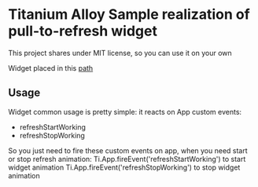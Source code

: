 Titanium Alloy Sample realization of pull-to-refresh widget
===========================================================

This project shares under MIT license, so you can use it on your own

Widget placed in this [path](https://github.com/powerbot15/alloy-pull-to-refresh/tree/master/app/widgets/pullToRefreshAnimation)

Usage
-----

Widget common usage is pretty simple: it reacts on App custom events:

+	refreshStartWorking
+	refreshStopWorking

So you just need to fire these custom events on app, when you need start or stop refresh animation:
	Ti.App.fireEvent('refreshStartWorking') to start widget animation
	Ti.App.fireEvent('refreshStopWorking') to stop widget animation
